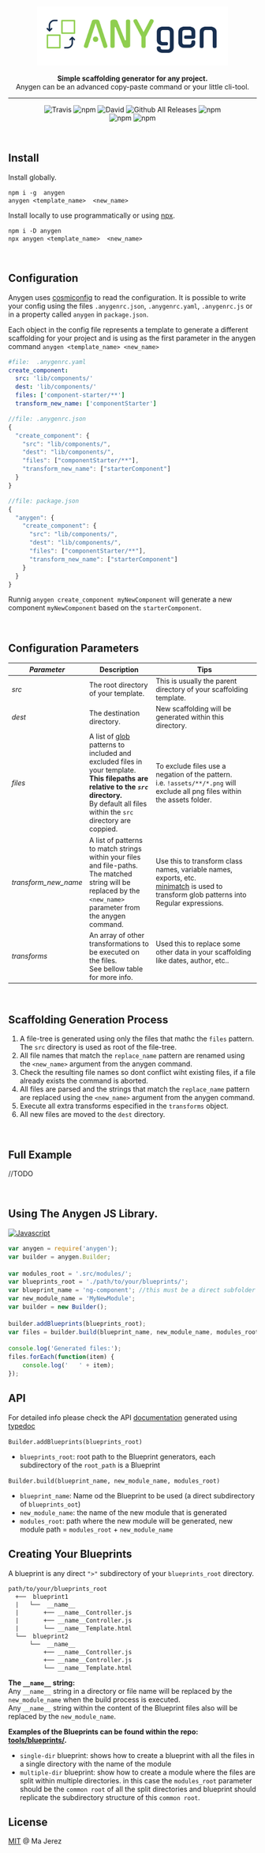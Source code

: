 <p align="center">
  <img alt='Anygen' src='./logo/public/logo.svg?sanitize=true' 
  height=120 width=388>
</p>
<p align="center">
  <strong>Simple scaffolding generator for any project.</strong><br/>
   Anygen can be an advanced copy-paste command or your little cli-tool.
</p>

---

<p align=center>
<img src="https://img.shields.io/travis/M-jerez/any-generator.svg?style=flat-square&maxAge=86400" alt="Travis" style="max-width:100%;">
<img src="https://img.shields.io/npm/v/anygen.svg?style=flat-square&maxAge=86400" alt="npm" style="max-width:100%;">
<img src="https://img.shields.io/david/M-jerez/any-generator.svg?style=flat-square&maxAge=86400" alt="David" style="max-width:100%;">
<img src="https://img.shields.io/npm/dt/anygen.svg?style=flat-square&maxAge=86400" alt="Github All Releases"  style="max-width:100%;">
<img src="https://img.shields.io/npm/l/anygen.svg?style=flat-square&maxAge=86400" alt="npm"  style="max-width:100%;">
<br/>
<img src="https://img.shields.io/badge/code_style-prettier-ff69b4.svg?style=flat-square&maxAge=99999999" alt="npm"  style="max-width:100%;">
<img src="https://badges.greenkeeper.io/M-jerez/any-generator.svg?style=flat-square" alt="npm"  style="max-width:100%;">    
</p>

&nbsp;

## Install

Install globally.

```
npm i -g  anygen
anygen <template_name>  <new_name>
```

Install locally to use programmatically or using [npx](https://medium.com/@maybekatz/introducing-npx-an-npm-package-runner-55f7d4bd282b).

```
npm i -D anygen
npx anygen <template_name>  <new_name>
```

&nbsp;

## Configuration

Anygen uses [cosmiconfig](https://github.com/davidtheclark/cosmiconfig) to read the configuration. It is possible to write your config using the files `.anygenrc.json`, `.anygenrc.yaml`, `.anygenrc.js` or in a property called `anygen` in `package.json`.

Each object in the config file represents a template to generate a different scaffolding for your project and is using as the first parameter in the anygen command `anygen <template_name> <new_name>`

<!-- prettier-ignore-start -->
```yaml
#file:  .anygenrc.yaml
create_component:
  src: 'lib/components/'
  dest: 'lib/components/'
  files: ['component-starter/**']
  transform_new_name: ['componentStarter']
```

```ts
//file: .anygenrc.json
{
  "create_component": {
    "src": "lib/components/",
    "dest": "lib/components/",
    "files": ["componentStarter/**"],
    "transform_new_name": ["starterComponent"]
  }
}
```

```ts
//file: package.json
{
  "anygen": {
    "create_component": {
      "src": "lib/components/",
      "dest": "lib/components/",
      "files": ["componentStarter/**"],
      "transform_new_name": ["starterComponent"]
    }
  }
}
```
<!-- prettier-ignore-end -->

Runnig `anygen create_component myNewComponent` will generate a new component `myNewComponent` based on the `starterComponent`.

&nbsp;

## Configuration Parameters

<!-- prettier-ignore-start -->
*Parameter* | Description  | Tips  |
-------------- | ------------ | ----- |
*src* | The root directory of your template. | This is usually the parent directory of your scaffolding template. |
*dest* | The destination directory. | New scaffolding will be generated within this directory. |
*files*| A list of [glob](https://www.npmjs.com/package/glob) patterns to included and excluded files in your template. <br/> **This filepaths are relative to the *`src`* directory.** <br/> By default all files within the `src` directory are coppied. | To exclude files use a negation of the pattern.<br/> i.e. `!assets/**/*.png` will exclude all png files within the assets folder.
*transform_new_name* | A list of patterns to match strings within your files and file-paths.<br/> The matched string will be replaced by the `<new_name>` parameter from the anygen command.| Use this to transform class names, variable names, exports, etc. <br/> [minimatch](https://www.npmjs.com/package/minimatch) is used to transform glob patterns into Regular expressions.|
*transforms* | An array of other transformations to be executed on the files.<br/>See bellow table for more info.  | Used this to replace some other data in your scaffolding like dates, author, etc.. &nbsp;&nbsp;&nbsp;&nbsp;&nbsp;&nbsp;&nbsp;&nbsp;&nbsp;&nbsp;&nbsp;&nbsp;&nbsp;&nbsp;&nbsp;&nbsp;&nbsp;&nbsp;&nbsp;&nbsp;&nbsp;&nbsp;&nbsp;&nbsp;&nbsp;&nbsp;&nbsp;&nbsp;&nbsp;&nbsp;&nbsp;&nbsp;&nbsp;&nbsp;&nbsp;&nbsp;&nbsp;&nbsp;&nbsp;&nbsp;&nbsp;&nbsp;&nbsp;&nbsp;&nbsp;&nbsp;&nbsp;&nbsp; <!-- so many spaces is used to set column width --> | 
<!-- prettier-ignore-end -->

&nbsp;

## Scaffolding Generation Process

1. A file-tree is generated using only the files that mathc the `files` pattern. The `src` directory is used as root of the file-tree.
2. All file names that match the `replace_name` pattern are renamed using the `<new_name>` argument from the anygen command.
3. Check the resulting file names so dont conflict wiht existing files, if a file already exists the command is aborted.
4. All files are parsed and the strings that match the `replace_name` pattern are replaced using the `<new_name>` argument from the anygen command.
5. Execute all extra transforms especified in the `transforms` object.
6. All new files are moved to the `dest` directory.

&nbsp;

## Full Example

//TODO

&nbsp;

## Using The Anygen JS Library.

[![Javascript](https://img.shields.io/badge/use--via-Javascript-yellow.svg)]()

```js
var anygen = require('anygen');
var builder = anygen.Builder;

var modules_root = '.src/modules/';
var blueprints_root = './path/to/your/blueprints/';
var blueprint_name = 'ng-component'; //this must be a direct subfolder of blueprints_root path (an existing blueprint).
var new_module_name = 'MyNewModule';
var builder = new Builder();

builder.addBlueprints(blueprints_root);
var files = builder.build(blueprint_name, new_module_name, modules_root);

console.log('Generated files:');
files.forEach(function(item) {
	console.log('   ' + item);
});
```

## API

For detailed info please check the API [documentation](https://m-jerez.github.io/any-generator/) generated using [typedoc](https://www.npmjs.com/package/typedoc)

`Builder.addBlueprints(blueprints_root)`

-   `blueprints_root`: root path to the Blueprint generators, each subdirectory of the `root_path` is a Blueprint

`Builder.build(blueprint_name, new_module_name, modules_root)`

-   `blueprint_name`: Name od the Blueprint to be used (a direct subdirectory of `blueprints_oot`)
-   `new_module_name`: the name of the new module that is generated
-   `modules_root`: path where the new module will be generated, new module path = `modules_root` + `new_module_name`

## Creating Your Blueprints

A blueprint is any direct `">"` subdirectory of your `blueprints_root` directory.

    path/to/your/blueprints_root
      +──  blueprint1
      |   └──  __name__
      |       +── __name__Controller.js
      |       +── __name__Controller.js
      |       └── __name__Template.html
      └──  blueprint2
          └──  __name__
              +── __name__Controller.js
              +── __name__Controller.js
              └── __name__Template.html

**The `__name__` string:**  
Any `__name__` string in a directory or file name will be replaced by the `new_module_name` when the build process is executed.  
Any `__name__` string within the content of the Blueprint files also will be replaced by the `new_module_name`.

**Examples of the Blueprints can be found within the repo: [tools/blueprints/](https://github.com/M-jerez/any-generator/tree/master/tools/blueprints).**

-   `single-dir` blueprint: shows how to create a blueprint with all the files in a single directory with the name of the module
-   `multiple-dir` blueprint: show how to create a module where the files are split within multiple directories. in this case the `modules_root` parameter
    should be the `common root` of all the split directories and blueprint should replicate the subdirectory structure of this `common root`.

## License

[MIT](http://en.wikipedia.org/wiki/MIT_License) @ Ma Jerez
